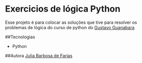 # Exercicios de lógica Python
Esse projeto é para colocar as soluções que tive para resolver os problemas de lógica do curso de python do [Gustavo Guanabara](https://youtube.com/playlist?list=PLHz_AreHm4dlKP6QQCekuIPky1CiwmdI6&si=6BT9lOGvQNMXrkiV)

##Tecnologias 
- Python

##Autora
[Julia Barbosa de Farias](juliabarf.github.io)
